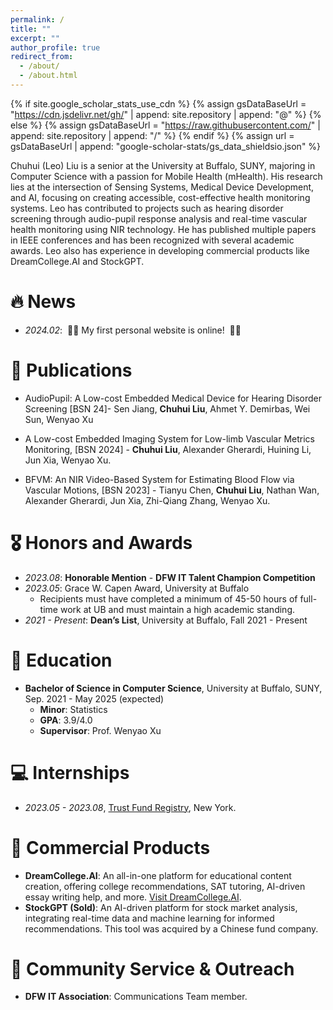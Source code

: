 ```yaml
---
permalink: /
title: ""
excerpt: ""
author_profile: true
redirect_from: 
  - /about/
  - /about.html
---
```


{% if site.google_scholar_stats_use_cdn %}
{% assign gsDataBaseUrl = "https://cdn.jsdelivr.net/gh/" | append: site.repository | append: "@" %}
{% else %}
{% assign gsDataBaseUrl = "https://raw.githubusercontent.com/" | append: site.repository | append: "/" %}
{% endif %}
{% assign url = gsDataBaseUrl | append: "google-scholar-stats/gs_data_shieldsio.json" %}

<span class='anchor' id='about-me'></span>

Chuhui (Leo) Liu is a senior at the University at Buffalo, SUNY, majoring in Computer Science with a passion for Mobile Health (mHealth). His research lies at the intersection of Sensing Systems, Medical Device Development, and AI, focusing on creating accessible, cost-effective health monitoring systems. Leo has contributed to projects such as hearing disorder screening through audio-pupil response analysis and real-time vascular health monitoring using NIR technology. He has published multiple papers in IEEE conferences and has been recognized with several academic awards. Leo also has experience in developing commercial products like DreamCollege.AI and StockGPT.


# 🔥 News
- *2024.02*: &nbsp;🎉🎉 My first personal website is online! &nbsp;🎉🎉

# 📝 Publications 


- AudioPupil: A Low-cost Embedded Medical Device for Hearing Disorder Screening [BSN 24]- Sen Jiang, **Chuhui Liu**, Ahmet Y. Demirbas, Wei Sun, Wenyao Xu


- A Low-cost Embedded Imaging System for Low-limb Vascular Metrics Monitoring, [BSN 2024] - **Chuhui Liu**, Alexander Gherardi, Huining Li, Jun Xia, Wenyao Xu.

- BFVM: An NIR Video-Based System for Estimating Blood Flow via Vascular Motions, [BSN 2023] - Tianyu Chen, **Chuhui Liu**, Nathan Wan, Alexander Gherardi, Jun Xia, Zhi-Qiang Zhang, Wenyao Xu.

# 🎖 Honors and Awards
- *2023.08*: **Honorable Mention** - **DFW IT Talent Champion Competition**
- *2023.05*: Grace W. Capen Award, University at Buffalo
  - Recipients must have completed a minimum of 45-50 hours of full-time work at UB and must maintain a high academic standing.
- *2021 - Present*: **Dean’s List**, University at Buffalo, Fall 2021 - Present

# 📖 Education
- **Bachelor of Science in Computer Science**, University at Buffalo, SUNY, Sep. 2021 - May 2025 (expected)
  - **Minor**: Statistics
  - **GPA**: 3.9/4.0
  - **Supervisor**: Prof. Wenyao Xu

# 💻 Internships
- *2023.05 - 2023.08*, [Trust Fund Registry](https://www.linkedin.com/company/trustfundregistry%E2%84%A2/), New York.

# 🌟 Commercial Products
- **DreamCollege.AI**: An all-in-one platform for educational content creation, offering college recommendations, SAT tutoring, AI-driven essay writing help, and more. [Visit DreamCollege.AI](https://dreamcollege.ai/).
- **StockGPT (Sold)**: An AI-driven platform for stock market analysis, integrating real-time data and machine learning for informed recommendations. This tool was acquired by a Chinese fund company.

# 👐 Community Service & Outreach
- **DFW IT Association**: Communications Team member.
